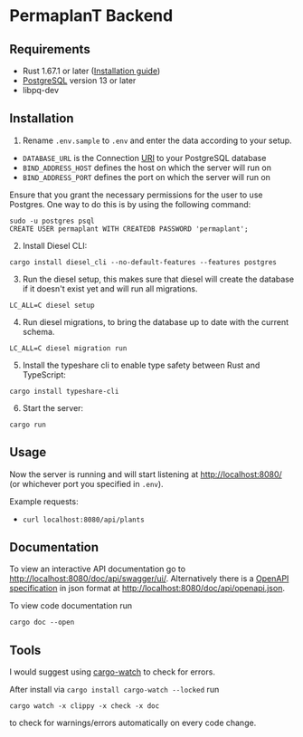# PermaplanT Backend

## Requirements

- Rust 1.67.1 or later ([Installation guide](../doc/development_setup.md))
- [PostgreSQL](https://www.postgresql.org/download/) version 13 or later
- libpq-dev

## Installation

1. Rename `.env.sample` to `.env` and enter the data according to your setup.

- `DATABASE_URL` is the Connection [URI](https://www.postgresql.org/docs/current/libpq-connect.html#LIBPQ-CONNSTRING) to your PostgreSQL database
- `BIND_ADDRESS_HOST` defines the host on which the server will run on
- `BIND_ADDRESS_PORT` defines the port on which the server will run on

Ensure that you grant the necessary permissions for the user to use Postgres. One way to do this is by using the following command:

```shell
sudo -u postgres psql
CREATE USER permaplant WITH CREATEDB PASSWORD 'permaplant';
```

2. Install Diesel CLI:

```shell
cargo install diesel_cli --no-default-features --features postgres
```

3. Run the diesel setup, this makes sure that diesel will create the database if it doesn't exist yet and will run all migrations.

```shell
LC_ALL=C diesel setup
```

4. Run diesel migrations, to bring the database up to date with the current schema.

```shell
LC_ALL=C diesel migration run
```

5. Install the typeshare cli to enable type safety between Rust and TypeScript:

```shell
cargo install typeshare-cli
```

6. Start the server:

```shell
cargo run
```

## Usage

Now the server is running and will start listening at <http://localhost:8080/> (or whichever port you specified in `.env`).

Example requests:

- `curl localhost:8080/api/plants`

## Documentation

To view an interactive API documentation go to <http://localhost:8080/doc/api/swagger/ui/>.
Alternatively there is a [OpenAPI specification](https://spec.openapis.org/oas/latest.html) in json format at <http://localhost:8080/doc/api/openapi.json>.

To view code documentation run

```shell
cargo doc --open
```

## Tools

I would suggest using [cargo-watch](https://github.com/watchexec/cargo-watch) to check for errors.

After install via `cargo install cargo-watch --locked` run

```shell
cargo watch -x clippy -x check -x doc
```

to check for warnings/errors automatically on every code change.
